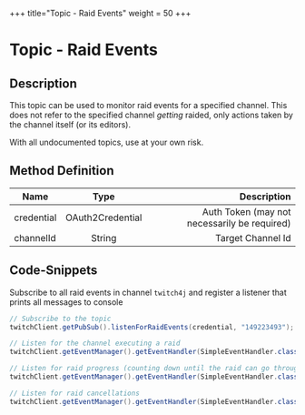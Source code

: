 +++
title="Topic - Raid Events"
weight = 50
+++

# Topic - Raid Events

## Description

This topic can be used to monitor raid events for a specified channel. This does not refer to the specified channel *getting* raided, only actions taken by the channel itself (or its editors).

With all undocumented topics, use at your own risk.

## Method Definition

| Name          | Type      | Description  |
| ------------- |:---------:| -----------------:|
| credential | OAuth2Credential | Auth Token (may not necessarily be required) |
| channelId | String | Target Channel Id |

## Code-Snippets

Subscribe to all raid events in channel `twitch4j` and register a listener that prints all messages to console

```java
// Subscribe to the topic
twitchClient.getPubSub().listenForRaidEvents(credential, "149223493");

// Listen for the channel executing a raid
twitchClient.getEventManager().getEventHandler(SimpleEventHandler.class).onEvent(RaidGoEvent.class, System.out::println);

// Listen for raid progress (counting down until the raid can go through)
twitchClient.getEventManager().getEventHandler(SimpleEventHandler.class).onEvent(RaidUpdateEvent.class, System.out::println);

// Listen for raid cancellations
twitchClient.getEventManager().getEventHandler(SimpleEventHandler.class).onEvent(RaidCancelEvent.class, System.out::println);
```
